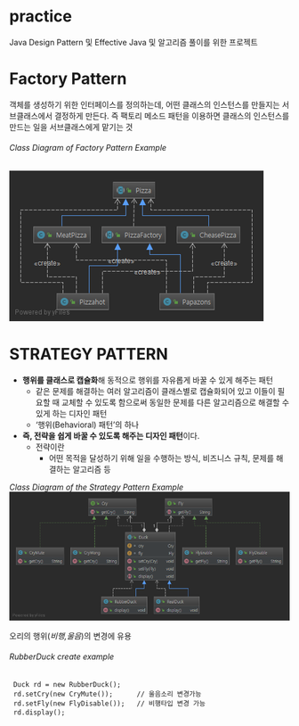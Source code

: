 # practice
Java Design Pattern 및 Effective Java 및 알고리즘 풀이를 위한 프로젝트

# Factory Pattern

객체를 생성하기 위한 인터페이스를 정의하는데, 어떤 클래스의 인스턴스를 만들지는 서브클래스에서 결정하게 만든다.
즉 팩토리 메소드 패턴을 이용하면 클래스의 인스턴스를 만드는 일을 서브클래스에게 맡기는 것

###### _Class Diagram of Factory Pattern Example_
![Alt text](src/pattern/factory/ex/diagram.png)

**STRATEGY PATTERN**
=

* **행위를 클래스로 캡슐화**해 동적으로 행위를 자유롭게 바꿀 수 있게 해주는 패턴
  * 같은 문제를 해결하는 여러 알고리즘이 클래스별로 캡슐화되어 있고 이들이 필요할 때 교체할 수 있도록 함으로써 동일한 문제를 다른 알고리즘으로 해결할 수 있게 하는 디자인 패턴
  * ‘행위(Behavioral) 패턴’의 하나
* **즉, 전략을 쉽게 바꿀 수 있도록 해주는 디자인 패턴**이다.
  * 전략이란
    * 어떤 목적을 달성하기 위해 일을 수행하는 방식, 비즈니스 규칙, 문제를 해결하는 알고리즘 등

_Class Diagram of the Strategy Pattern Example_
![Alt text](src/pattern/strategy/Package%20strategy.png)

오리의 행위(_비행,울음_)의 변경에 유용
 
###### _RubberDuck create example_
 ~~~
  Duck rd = new RubberDuck();
  rd.setCry(new CryMute());      // 울음소리 변경가능
  rd.setFly(new FlyDisable());   // 비행타입 변경 가능
  rd.display();
 ~~~